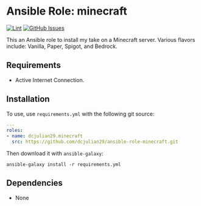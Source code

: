 # Ansible Role: minecraft

[![Lint](https://github.com/dcjulian29/ansible-role-minecraft/actions/workflows/lint.yml/badge.svg)](https://github.com/dcjulian29/ansible-role-minecraft/actions/workflows/lint.yml) [![GitHub Issues](https://img.shields.io/github/issues-raw/dcjulian29/ansible-role-minecraft.svg)](https://github.com/dcjulian29/ansible-role-minecraft/issues)

This an Ansible role to install my take on a Minecraft server. Various flavors
include: Vanilla, Paper, Spigot, and Bedrock.

## Requirements

- Active Internet Connection.

## Installation

To use, use `requirements.yml` with the following git source:

```yaml
---
roles:
- name: dcjulian29.minecraft
  src: https://github.com/dcjulian29/ansible-role-minecraft.git
  ```

Then download it with `ansible-galaxy`:

```shell
ansible-galaxy install -r requirements.yml
```

## Dependencies

- None
